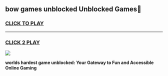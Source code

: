 
## bow games unblocked Unblocked Games👋
<h3>
<a href="https://premium.freeplayer.one?title=bow_games_unblocked&ref=16F">CLICK TO PLAY</a></h3>
<hr>

<h3>
<a href="https://premium.freeplayer.one?title=bow_games_unblocked&ref=16F">CLICK 2 PLAY</a>
  
</h3>

<a href="https://premium.freeplayer.one?title=bow_games_unblocked&ref=16F/"><img src="https://clearcache.store/games.png"></a>


**worlds hardest game unblocked: Your Gateway to Fun and Accessible Online Gaming**
